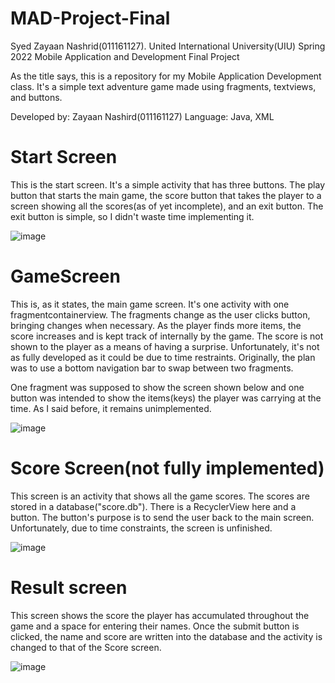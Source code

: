 # MAD-Project-Final
Syed Zayaan Nashrid(011161127). United International University(UIU) Spring 2022 Mobile Application and Development Final Project

As the title says, this is a repository for my Mobile Application Development class. It's a simple text adventure game made using fragments, textviews, and buttons.

Developed by: Zayaan Nashird(011161127)
Language: Java, XML

# Start Screen
This is the start screen. It's a simple activity that has three buttons. The play button that starts the main game, the score button that takes the player to a screen showing all the scores(as of yet incomplete), and an exit button. The exit button is simple, so I didn't waste time implementing it.

![image](https://user-images.githubusercontent.com/96722789/171670079-a1d04fc2-bde4-4d84-9cac-86f736800956.png)

# GameScreen
This is, as it states, the main game screen. It's one activity with one fragmentcontainerview. The fragments change as the user clicks button, bringing changes when necessary. As the player finds more items, the score increases and is kept track of internally by the game. The score is not shown to the player as a means of having a surprise. Unfortunately, it's not as fully developed as it could be due to time restraints. Originally, the plan was to use a bottom navigation bar to swap between two fragments.

One fragment was supposed to show the screen shown below and one button was intended to show the items(keys) the player was carrying at the time. As I said before, it remains unimplemented.

![image](https://user-images.githubusercontent.com/96722789/171670829-b28941b8-daac-45e4-add2-f35ebf1a8d3f.png)

# Score Screen(not fully implemented)

This screen is an activity that shows all the game scores. The scores are stored in a database("score.db"). There is a RecyclerView here and a button. The button's purpose is to send the user back to the main screen. Unfortunately, due to time constraints, the screen is unfinished.

![image](https://user-images.githubusercontent.com/96722789/171671649-1ddb3b50-5a41-4c06-a35f-35271e94e2ab.png)

# Result screen

This screen shows the score the player has accumulated throughout the game and a space for entering their names. Once the submit button is clicked, the name and score are written into the database and the activity is changed to that of the Score screen.

![image](https://user-images.githubusercontent.com/96722789/171672449-e8424a33-4fcd-4a47-a82e-37889813b70e.png)



